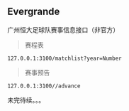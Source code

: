## Evergrande

广州恒大足球队赛事信息接口（非官方）

> 赛程表

```
127.0.0.1:3100/matchlist?year=Number
```

> 赛事预告

```
127.0.0.1:3100//advance
```

未完待续。。。